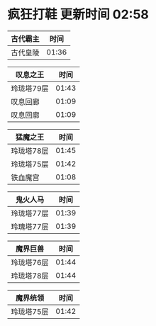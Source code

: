 # 疯狂打鞋 更新时间 02:58

| 古代霸主   | 时间    |
|--------|-------|
| 古代皇陵 | 01:36 |

| 叹息之王   | 时间    |
|--------|-------|
| 玲珑塔79层 | 01:43 |
| 叹息回廊 | 01:09 |
| 叹息回廓 | 01:09 |

| 猛魔之王   | 时间    |
|--------|-------|
| 玲珑塔78层 | 01:45 |
| 玲珑塔75层 | 01:42 |
| 铁血魔宫 | 01:08 |

| 鬼火人马   | 时间    |
|--------|-------|
| 玲珑塔77层 | 01:39 |
| 玲瑰塔77层 | 01:39 |

| 魔界巨兽   | 时间    |
|--------|-------|
| 玲珑塔76层 | 01:44 |
| 玲珑塔78层 | 01:44 |

| 魔界统领   | 时间    |
|--------|-------|
| 玲珑塔75层 | 01:42 |